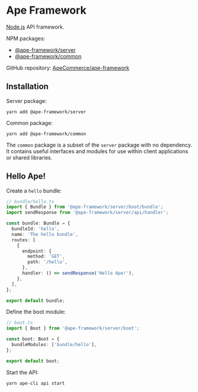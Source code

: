 # Ape Framework

[Node.js](https://nodejs.org) API framework.

NPM packages:

- [@ape-framework/server](https://www.npmjs.com/package/@ape-framework/server)
- [@ape-framework/common](https://www.npmjs.com/package/@ape-framework/common)

GitHub repository: [ApeCommerce/ape-framework](https://github.com/ApeCommerce/ape-framework)

## Installation

Server package:

```
yarn add @ape-framework/server
```

Common package:

```
yarn add @ape-framework/common
```

The `common` package is a subset of the `server` package with no dependency. It contains useful interfaces and modules for use within client applications or shared libraries.

## Hello Ape!

Create a `hello` bundle:

```ts
// bundle/hello.ts
import { Bundle } from '@ape-framework/server/boot/bundle';
import sendResponse from '@ape-framework/server/api/handler';

const bundle: Bundle = {
  bundleId: 'hello',
  name: 'The hello bundle',
  routes: [
    {
      endpoint: {
        method: 'GET',
        path: '/hello',
      },
      handler: () => sendResponse('Hello Ape!'),
    },
  ],
};

export default bundle;
```

Define the boot module:

```ts
// boot.ts
import { Boot } from '@ape-framework/server/boot';

const boot: Boot = {
  bundleModules: ['bundle/hello'],
};

export default boot;
```

Start the API:

```
yarn ape-cli api start
```
